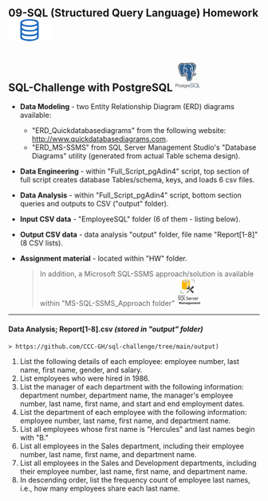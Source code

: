 ## 09-SQL (Structured Query Language) Homework![](/HW/Instructions/sql2.png)
## SQL-Challenge with PostgreSQL ![](/postgres.jpg)
 * **Data Modeling** - two Entity Relationship Diagram (ERD) diagrams available:
     * "ERD_Quickdatabasediagrams" from the following website: http://www.quickdatabasediagrams.com.
     * "ERD_MS-SSMS" from SQL Server Management Studio's "Database Diagrams" utility (generated from actual Table schema design).
 * **Data Engineering** - within "Full_Script_pgAdin4" script, top section of full script creates database Tables/schema, keys, and loads 6 csv files.
 * **Data Analysis** - within "Full_Script_pgAdin4" script, bottom section queries and outputs to CSV ("output" folder).
 * **Input CSV data** - "EmployeeSQL" folder (6 of them - listing below).
 * **Output CSV data** - data analysis "output" folder, file name "Report[1-8]" (8 CSV lists).
 * **Assignment material** - located within "HW" folder.

    > In addition, a Microsoft SQL-SSMS approach/solution is available within "MS-SQL-SSMS_Approach folder" ![](/MS-SQL-SSMS_Approach/ssms.PNG)
--------------------------
#### Data Analysis;  Report[1-8].csv  *(stored in "output" folder)*
 
    > https://github.com/CCC-GH/sql-challenge/tree/main/output)

1. List the following details of each employee: employee number, last name, first name, gender, and salary.
2. List employees who were hired in 1986.
3. List the manager of each department with the following information: department number, department name, the manager's employee number, last name, first name, and start and end employment dates.
4. List the department of each employee with the following information: employee number, last name, first name, and department name.
5. List all employees whose first name is "Hercules" and last names begin with "B."
6. List all employees in the Sales department, including their employee number, last name, first name, and department name.
7. List all employees in the Sales and Development departments, including their employee number, last name, first name, and department name.
8. In descending order, list the frequency count of employee last names, i.e., how many employees share each last name.
<!--
#### Bonus (Optional)
As you examine the data, you are overcome with a creeping suspicion that the dataset is fake. You surmise that your boss handed you spurious data in order to test the data engineering skills of a new employee. To confirm your hunch, you decide to take the following steps to generate a visualization of the data, with which you will confront your boss:

1. Import the SQL database into Pandas. (Yes, you could read the CSVs directly in Pandas, but you are, after all, trying to prove your technical mettle.) This step may require some research. Feel free to use the code below to get started. Be sure to make any necessary modifications for your username, password, host, port, and database name:
   ```sql
   from sqlalchemy import create_engine
   engine = create_engine('postgresql://localhost:5432/<your_db_name>')
   connection = engine.connect()
   ```
* Consult [SQLAlchemy documentation](https://docs.sqlalchemy.org/en/latest/core/engines.html#postgresql) for more information.
* If using a password, do not upload your password to your GitHub repository. See [https://www.youtube.com/watch?v=2uaTPmNvH0I](https://www.youtube.com/watch?v=2uaTPmNvH0I) and [https://martin-thoma.com/configuration-files-in-python/](https://martin-thoma.com/configuration-files-in-python/) for more information.

2. Create a histogram to visualize the most common salary ranges for employees.
3. Create a bar chart of average salary by title.
-->

